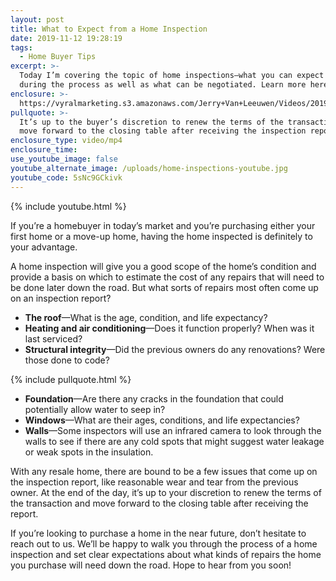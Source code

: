 ```yaml
---
layout: post
title: What to Expect from a Home Inspection
date: 2019-11-12 19:28:19
tags:
  - Home Buyer Tips
excerpt: >-
  Today I’m covering the topic of home inspections—what you can expect to find
  during the process as well as what can be negotiated. Learn more here.
enclosure: >-
  https://vyralmarketing.s3.amazonaws.com/Jerry+Van+Leeuwen/Videos/2019/What+to+Expect+from+a+Home+Inspection.mp4
pullquote: >-
  It’s up to the buyer’s discretion to renew the terms of the transaction and
  move forward to the closing table after receiving the inspection report.
enclosure_type: video/mp4
enclosure_time:
use_youtube_image: false
youtube_alternate_image: /uploads/home-inspections-youtube.jpg
youtube_code: 5sNc9GCkivk
---
```


{% include youtube.html %}

If you’re a homebuyer in today’s market and you’re purchasing either your first home or a move-up home, having the home inspected is definitely to your advantage.

A home inspection will give you a good scope of the home’s condition and provide a basis on which to estimate the cost of any repairs that will need to be done later down the road. But what sorts of repairs most often come up on an inspection report?

* **The roof**—What is the age, condition, and life expectancy?
* **Heating and air conditioning**—Does it function properly? When was it last serviced?
* **Structural integrity**—Did the previous owners do any renovations? Were those done to code?

{% include pullquote.html %}

* **Foundation**—Are there any cracks in the foundation that could potentially allow water to seep in?
* **Windows**—What are their ages, conditions, and life expectancies?
* **Walls**—Some inspectors will use an infrared camera to look through the walls to see if there are any cold spots that might suggest water leakage or weak spots in the insulation.

With any resale home, there are bound to be a few issues that come up on the inspection report, like reasonable wear and tear from the previous owner. At the end of the day, it’s up to your discretion to renew the terms of the transaction and move forward to the closing table after receiving the report.

If you’re looking to purchase a home in the near future, don’t hesitate to reach out to us. We’ll be happy to walk you through the process of a home inspection and set clear expectations about what kinds of repairs the home you purchase will need down the road. Hope to hear from you soon\!